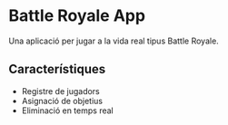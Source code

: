 # Battle Royale App
Una aplicació per jugar a la vida real tipus Battle Royale.
## Característiques
- Registre de jugadors
- Asignació de objetius
- Eliminació en temps real

